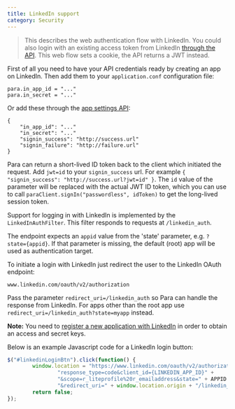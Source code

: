 ```yaml
---
title: LinkedIn support
category: Security
---
```


> This describes the web authentication flow with LinkedIn. You could also login with an existing access token from
> LinkedIn [through the API](#034-api-jwt-signin). This web flow sets a cookie, the API returns a JWT instead.

First of all you need to have your API credentials ready by creating an app on LinkedIn.
Then add them to your `application.conf` configuration file:
```
para.in_app_id = "..."
para.in_secret = "..."
```
Or add these through the [app settings API](#050-api-settings-put):
```
{
	"in_app_id": "..."
	"in_secret": "..."
	"signin_success": "http://success.url"
	"signin_failure": "http://failure.url"
}
```
Para can return a short-lived ID token back to the client which initiated the request. Add `jwt=id` to your
`signin_success` url. For example `{ "signin_success": "http://success.url?jwt=id" }`. The `id` value of the parameter
will be replaced with the actual JWT ID token, which you can use to call `paraClient.signIn("passwordless", idToken)` to
get the long-lived session token.

Support for logging in with LinkedIn is implemented by the `LinkedInAuthFilter`. This filter responds to requests at
`/linkedin_auth`.

The endpoint expects an `appid` value from the 'state' parameter, e.g. `?state={appid}`. If that parameter is missing,
the default (root) app will be used as authentication target.

To initiate a login with LinkedIn just redirect the user to the LinkedIn OAuth endpoint:
```
www.linkedin.com/oauth/v2/authorization
```
Pass the parameter `redirect_uri=/linkedin_auth` so Para can handle the response from LinkedIn.
For apps other than the root app use `redirect_uri=/linkedin_auth?state=myapp` instead.

**Note:** You need to [register a new application with LinkedIn](https://www.linkedin.com/developer/apps)
in order to obtain an access and secret keys.

Below is an example Javascript code for a LinkedIn login button:

```js
$("#linkedinLoginBtn").click(function() {
		window.location = "https://www.linkedin.com/oauth/v2/authorization?" +
				"response_type=code&client_id={LINKEDIN_APP_ID}" +
				"&scope=r_liteprofile%20r_emailaddress&state=" + APPID +
				"&redirect_uri=" + window.location.origin + "/linkedin_auth";
		return false;
});
```